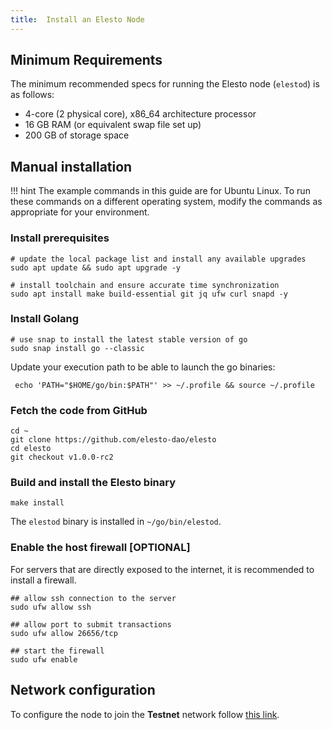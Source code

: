 ```yaml
---
title:  Install an Elesto Node
---
```



## Minimum Requirements
The minimum recommended specs for running the Elesto node (`elestod`) is as follows:

- 4-core (2 physical core), x86_64 architecture processor
- 16 GB RAM (or equivalent swap file set up)
- 200 GB of storage space


## Manual installation 

!!! hint
    The example commands in this guide are for Ubuntu Linux. To run these commands on a different operating system, modify the commands as appropriate for your environment.

### Install prerequisites

```shell
# update the local package list and install any available upgrades
sudo apt update && sudo apt upgrade -y

# install toolchain and ensure accurate time synchronization
sudo apt install make build-essential git jq ufw curl snapd -y
```

### Install Golang

```shell
# use snap to install the latest stable version of go
sudo snap install go --classic
```

Update your execution path to be able to launch the go binaries:

```shell
 echo 'PATH="$HOME/go/bin:$PATH"' >> ~/.profile && source ~/.profile
```

### Fetch the code from GitHub

```shell
cd ~
git clone https://github.com/elesto-dao/elesto
cd elesto
git checkout v1.0.0-rc2
```

### Build and install the Elesto binary

```shell
make install 
```

The `elestod` binary is installed in `~/go/bin/elestod`.

### Enable the host firewall [OPTIONAL]

For servers that are directly exposed to the internet, it is recommended to install a firewall.

```shell
## allow ssh connection to the server
sudo ufw allow ssh

## allow port to submit transactions
sudo ufw allow 26656/tcp

## start the firewall
sudo ufw enable
```


## Network configuration 

To configure the node to join the **Testnet** network follow [this link](./testnet.md).
